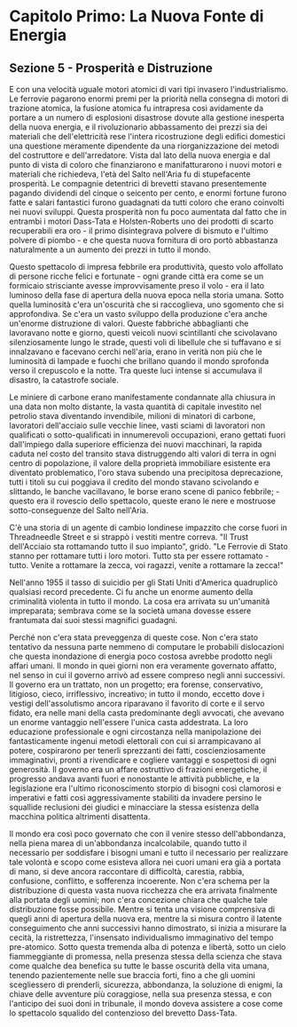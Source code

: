# Capitolo Primo: La Nuova Fonte di Energia

## Sezione 5 - Prosperità e Distruzione

E con una velocità uguale motori atomici di vari tipi invasero l'industrialismo. Le ferrovie pagarono enormi premi per la priorità nella consegna di motori di trazione atomica, la fusione atomica fu intrapresa così avidamente da portare a un numero di esplosioni disastrose dovute alla gestione inesperta della nuova energia, e il rivoluzionario abbassamento dei prezzi sia dei materiali che dell'elettricità rese l'intera ricostruzione degli edifici domestici una questione meramente dipendente da una riorganizzazione dei metodi del costruttore e dell'arredatore. Vista dal lato della nuova energia e dal punto di vista di coloro che finanziarono e manifatturarono i nuovi motori e materiali che richiedeva, l'età del Salto nell'Aria fu di stupefacente prosperità. Le compagnie detentrici di brevetti stavano presentemente pagando dividendi del cinque o seicento per cento, e enormi fortune furono fatte e salari fantastici furono guadagnati da tutti coloro che erano coinvolti nei nuovi sviluppi. Questa prosperità non fu poco aumentata dal fatto che in entrambi i motori Dass-Tata e Holsten-Roberts uno dei prodotti di scarto recuperabili era oro - il primo disintegrava polvere di bismuto e l'ultimo polvere di piombo - e che questa nuova fornitura di oro portò abbastanza naturalmente a un aumento dei prezzi in tutto il mondo.

Questo spettacolo di impresa febbrile era produttività, questo volo affollato di persone ricche felici e fortunate - ogni grande città era come se un formicaio strisciante avesse improvvisamente preso il volo - era il lato luminoso della fase di apertura della nuova epoca nella storia umana. Sotto quella luminosità c'era un'oscurità che si raccoglieva, uno sgomento che si approfondiva. Se c'era un vasto sviluppo della produzione c'era anche un'enorme distruzione di valori. Queste fabbriche abbaglianti che lavoravano notte e giorno, questi veicoli nuovi scintillanti che scivolavano silenziosamente lungo le strade, questi voli di libellule che si tuffavano e si innalzavano e facevano cerchi nell'aria, erano in verità non più che le luminosità di lampade e fuochi che brillano quando il mondo sprofonda verso il crepuscolo e la notte. Tra queste luci intense si accumulava il disastro, la catastrofe sociale.

Le miniere di carbone erano manifestamente condannate alla chiusura in una data non molto distante, la vasta quantità di capitale investito nel petrolio stava diventando invendibile, milioni di minatori di carbone, lavoratori dell'acciaio sulle vecchie linee, vasti sciami di lavoratori non qualificati o sotto-qualificati in innumerevoli occupazioni, erano gettati fuori dall'impiego dalla superiore efficienza dei nuovi macchinari, la rapida caduta nel costo del transito stava distruggendo alti valori di terra in ogni centro di popolazione, il valore della proprietà immobiliare esistente era diventato problematico, l'oro stava subendo una precipitosa deprecazione, tutti i titoli su cui poggiava il credito del mondo stavano scivolando e slittando, le banche vacillavano, le borse erano scene di panico febbrile; - questo era il rovescio dello spettacolo, queste erano le nere e mostruose sotto-conseguenze del Salto nell'Aria.

C'è una storia di un agente di cambio londinese impazzito che corse fuori in Threadneedle Street e si strappò i vestiti mentre correva. "Il Trust dell'Acciaio sta rottamando tutto il suo impianto", gridò. "Le Ferrovie di Stato stanno per rottamare tutti i loro motori. Tutto sta per essere rottamato - tutto. Venite a rottamare la zecca, voi ragazzi, venite a rottamare la zecca!"

Nell'anno 1955 il tasso di suicidio per gli Stati Uniti d'America quadruplicò qualsiasi record precedente. Ci fu anche un enorme aumento della criminalità violenta in tutto il mondo. La cosa era arrivata su un'umanità impreparata; sembrava come se la società umana dovesse essere frantumata dai suoi stessi magnifici guadagni.

Perché non c'era stata preveggenza di queste cose. Non c'era stato tentativo da nessuna parte nemmeno di computare le probabili dislocazioni che questa inondazione di energia poco costosa avrebbe prodotto negli affari umani. Il mondo in quei giorni non era veramente governato affatto, nel senso in cui il governo arrivò ad essere compreso negli anni successivi. Il governo era un trattato, non un progetto; era forense, conservativo, litigioso, cieco, irriflessivo, increativo; in tutto il mondo, eccetto dove i vestigi dell'assolutismo ancora riparavano il favorito di corte e il servo fidato, era nelle mani della casta predominante degli avvocati, che avevano un enorme vantaggio nell'essere l'unica casta addestrata. La loro educazione professionale e ogni circostanza nella manipolazione dei fantasticamente ingenui metodi elettorali con cui si arrampicavano al potere, cospirarono per tenerli sprezzanti dei fatti, coscienziosamente immaginativi, pronti a rivendicare e cogliere vantaggi e sospettosi di ogni generosità. Il governo era un affare ostruttivo di frazioni energetiche, il progresso andava avanti fuori e nonostante le attività pubbliche, e la legislazione era l'ultimo riconoscimento storpio di bisogni così clamorosi e imperativi e fatti così aggressivamente stabiliti da invadere persino le squallide reclusioni dei giudici e minacciare la stessa esistenza della macchina politica altrimenti disattenta.

Il mondo era così poco governato che con il venire stesso dell'abbondanza, nella piena marea di un'abbondanza incalcolabile, quando tutto il necessario per soddisfare i bisogni umani e tutto il necessario per realizzare tale volontà e scopo come esisteva allora nei cuori umani era già a portata di mano, si deve ancora raccontare di difficoltà, carestia, rabbia, confusione, conflitto, e sofferenza incoerente. Non c'era schema per la distribuzione di questa vasta nuova ricchezza che era arrivata finalmente alla portata degli uomini; non c'era concezione chiara che qualche tale distribuzione fosse possibile. Mentre si tenta una visione comprensiva di quegli anni di apertura della nuova era, mentre la si misura contro il latente conseguimento che anni successivi hanno dimostrato, si inizia a misurare la cecità, la ristrettezza, l'insensato individualismo immaginativo del tempo pre-atomico. Sotto questa tremenda alba di potenza e libertà, sotto un cielo fiammeggiante di promessa, nella presenza stessa della scienza che stava come qualche dea benefica su tutte le basse oscurità della vita umana, tenendo pazientemente nelle sue braccia forti, fino a che gli uomini scegliessero di prenderli, sicurezza, abbondanza, la soluzione di enigmi, la chiave delle avventure più coraggiose, nella sua presenza stessa, e con l'anticipo dei suoi doni in tribunale, il mondo doveva assistere a cose come lo spettacolo squalido del contenzioso del brevetto Dass-Tata.